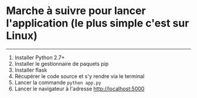 # Marche à suivre pour lancer l'application (le plus simple c'est sur Linux)
----
1. Installer Python 2.7+
2. Installer le gestionnaire de paquets pip
3. Installer flask
4. Récupérer le code source et s'y rendre via le terminal
5. Lancer la commande `python app.py`
6. Lancer le navigateur à l'adresse [http://localhost:5000](http://localhost:5000)
